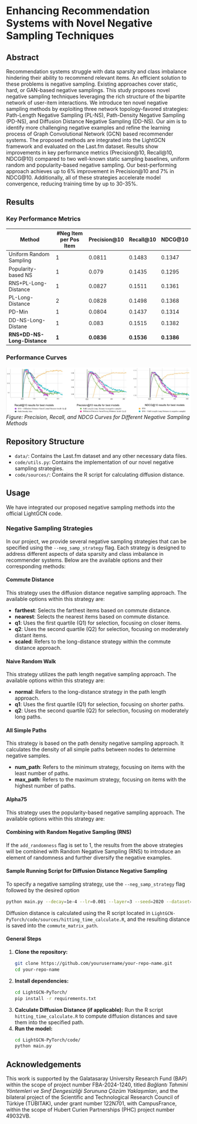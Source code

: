 # Enhancing Recommendation Systems with Novel Negative Sampling Techniques

## Abstract
Recommendation systems struggle with data sparsity and class imbalance hindering their ability to recommend relevant items. An efficient solution to these problems is negative sampling. Existing approaches cover static, hard, or GAN-based negative samplings. This study proposes novel negative sampling techniques leveraging the rich structure of the bipartite network of user-item interactions. We introduce ten novel negative sampling methods by exploiting three network topology-favored strategies: Path-Length Negative Sampling (PL-NS), Path-Density Negative Sampling (PD-NS), and Diffusion Distance Negative Sampling (DD-NS). Our aim is to identify more challenging negative examples and refine the learning process of Graph Convolutional Network (GCN) based recommender systems. The proposed methods are integrated into the LightGCN framework and evaluated on the Last.fm dataset. Results show improvements in key performance metrics (Precision@10, Recall@10, NDCG@10) compared to two well-known static sampling baselines, uniform random and popularity-based negative sampling. Our best-performing approach achieves up to 6% improvement in Precision@10 and 7% in NDCG@10. Additionally, all of these strategies accelerate model convergence, reducing training time by up to 30-35%.

## Results
### Key Performance Metrics
| Method                 | #Neg Item per Pos Item | Precision@10 | Recall@10 | NDCG@10 |
|------------------------|------------------------|--------------|-----------|---------|
| Uniform Random Sampling|           1            |    0.0811    |   0.1483  | 0.1347  |
| Popularity-based NS    |           1            |    0.079     |   0.1435  | 0.1295  |
| RNS+PL-Long-Distance   |           1            |    0.0827    |   0.1511  | 0.1361  |
| PL-Long-Distance       |           2            |    0.0828    |   0.1498  | 0.1368  |
| PD-Min                 |           1            |    0.0804    |   0.1437  | 0.1314  |
| DD-NS-Long-Distane     |           1            |    0.083     |   0.1515  | 0.1382  |
|**RNS+DD-NS-Long-Distance**|      **1**          |  **0.0836**  | **0.1536**|**0.1386**|

### Performance Curves
![Performance Curves](best_results.png)
*Figure: Precision, Recall, and NDCG Curves for Different Negative Sampling Methods*

## Repository Structure
- `data/`: Contains the Last.fm dataset and any other necessary data files.
- `code/utils.py`: Contains the implementation of our novel negative sampling strategies.
- `code/sources/`: Contains the R script for calculating diffusion distance.

## Usage
We have integrated our proposed negative sampling methods into the official LightGCN code.

### Negative Sampling Strategies

In our project, we provide several negative sampling strategies that can be specified using the `--neg_samp_strategy` flag. Each strategy is designed to address different aspects of data sparsity and class imbalance in recommender systems. Below are the available options and their corresponding methods:

#### Commute Distance

This strategy uses the diffusion distance negative sampling approach. The available options within this strategy are:

- **farthest**: Selects the farthest items based on commute distance.
- **nearest**: Selects the nearest items based on commute distance.
- **q1**: Uses the first quartile (Q1) for selection, focusing on closer items.
- **q2**: Uses the second quartile (Q2) for selection, focusing on moderately distant items.
- **scaled**: Refers to the long-distance strategy within the commute distance approach.

#### Naive Random Walk

This strategy utilizes the path length negative sampling approach. The available options within this strategy are:

- **normal**: Refers to the long-distance strategy in the path length approach.
- **q1**: Uses the first quartile (Q1) for selection, focusing on shorter paths.
- **q2**: Uses the second quartile (Q2) for selection, focusing on moderately long paths.

#### All Simple Paths

This strategy is based on the path density negative sampling approach. It calculates the density of all simple paths between nodes to determine negative samples.
- **num_path**: Refers to the minimum strategy, focusing on items with the least number of paths.
- **max_path**: Refers to the maximum strategy, focusing on items with the highest number of paths.


#### Alpha75

This strategy uses the popularity-based negative sampling approach. The available options within this strategy are:


#### Combining with Random Negative Sampling (RNS)

If the `add_randomness` flag is set to 1, the results from the above strategies will be combined with Random Negative Sampling (RNS) to introduce an element of randomness and further diversify the negative examples.

#### Sample Running Script for Diffusion Distance Negative Sampling
To specify a negative sampling strategy, use the `--neg_samp_strategy` flag followed by the desired option
```bash
python main.py --decay=1e-4 --lr=0.001 --layer=3 --seed=2020 --dataset="lastfm" --topks="[10]" --recdim=64 --neg_sample="commute_distance" --multicore=1 --positem=10 --negitem=1 --add_randomness=0 --neg_samp_strategy='scaled' --commute_matrix_path='../data/lastfm/...'
```
Diffusion distance is calculated using the R script located in `LightGCN-PyTorch/code/sources/hitting_time_calculate.R`, and the resulting distance is saved into the `commute_matrix_path`.

#### General Steps
1. **Clone the repository:**
   ```bash
   git clone https://github.com/yourusername/your-repo-name.git
   cd your-repo-name
   ```
2. **Install dependencies:**
   ```bash
   cd LightGCN-PyTorch/
   pip install -r requirements.txt
   ```
3. **Calculate Diffusion Distance (if applicable):**
   Run the R script `hitting_time_calculate.R` to compute diffusion distances and save them into the specified path.
4. **Run the model:**
   ```bash
   cd LightGCN-PyTorch/code/
   python main.py 


## Acknowledgements
This work is supported by the Galatasaray University Research Fund (BAP) within the scope of project number FBA-2024-1240, titled *Bağlantı Tahmini Yöntemleri ve Sınıf Dengesizliği Sorununa Çözüm Yaklaşımları*, and the bilateral project of the Scientific and Technological Research Council of Türkiye (TÜBITAK), under grant number 122N701, with CampusFrance, within the scope of Hubert Curien Partnerships (PHC) project number 49032VB.
